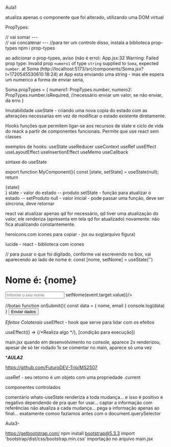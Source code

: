 Aula1

atualiza apenas o componente que foi alterado, utilizando uma DOM virtual

PropTypes:

// vai somar --- <Soma numero1={10} numero2={30}/>  
// vai concatenar --- <Soma numero1="10" numero2="30"/>
//para ter um controle disso, instala a biblioteca prop-types
npm i prop-types



ao adicionar o prop-types, aviso (não é erro):
App.jsx:32 Warning: Failed prop type: Invalid prop `numero1` of type `string` supplied to `Soma`, expected `number`.
    at Soma (http://localhost:5173/src/components/Soma.jsx?t=1720545530610:18:24)
    at App
esta enviando uma string - <Soma numero1="10" numero2="30"/>  mas ele espera um numerico
a forma de enviar seria, <Soma numero1={10} numero2={30}/>  

Soma.propTypes = {
    numero1: PropTypes.number,
    numero2: PropTypes.number.isRequired,  //necessário enviar um valor, se não enviar, da erro
}

Imutabilidade
useState - criando uma nova copia do estado com as alterações necessarias em vez de modificar
o estado existente diretamente.


Hooks
funções que permitem ligar-se aos recursos de state e ciclo de vida do reack a partir de
componentes funcionais.
Permite que use react sem classes

exemplos de hooks:
useState
useReducer
useContext
useRef
useEffect
useLayoutEffect
useInsertionEffect
useMemo
useCallback


sintaxe do useState

export function MyComponent(){
    const [state, setState] = useState(null);
    return <div>{state}</div>
}
state - valor do estado -- produto
setState - função para atualizar o estado -- setProduto
null - valor inicial - pode passar uma função, deve ser sincrona, deve retornar

react vai atualizar apenas qd for necessário, qd tiver uma atualização do valor, ele renderiza (apresenta em tela qd for atualizado) novamente. não fica atualizando constantemente. 


heroicons.com
icones para copiar - jsx ou svg(arquivo figura)

lucide - react - biblioteca com icones

// para puxar o que foi digitado, conforme vai escrevendo no box, vai aparecendo ao lado de nome é:
const [nome, setNome] = useState('')
<h1>Nome é: {nome}</h1>
<input type="text" placeholder="Informe o seu nome" onChange={event => setNome(event.target.value)}/>


//botao
  function onSubmit(){
    const data = {
      nome,
      email
    }
    console.log(data)
  }
    <button onClick={onSubmit}>Enviar dados</button>



*Efeitos Colaterais*
useEffect - hook que serve para lidar com os efeitos

useEffect(() => {/*Realiza algo */}, [condição para execução])

main.jsx
<StrictMode> quando em desenvolvimento
no console, aparece 2x renderizou, apesar de só ter rodado 1x
se comentar no main, aparece só uma vez

****AULA2***

https://github.com/FuturoDEV-Trip/MS2S07

useRef - seu retorno é um objeto com uma propriedade .current

componentes controlados

comentário whats-useState renderiza a toda mudança...  e isso é positivo e negativo dependendo de pra quer for usar...
captar a informação com referências não atualiza a cada mudança...  pega a informação apenas ao final... exatamente comoo faziamos antes com o document.querySelector


Aula3-

https://getbootstrap.com/
npm install bootstrap@5.3.3
import 'bootstrap/dist/css/bootstrap.min.css'
importação no arquivo main.jsx


